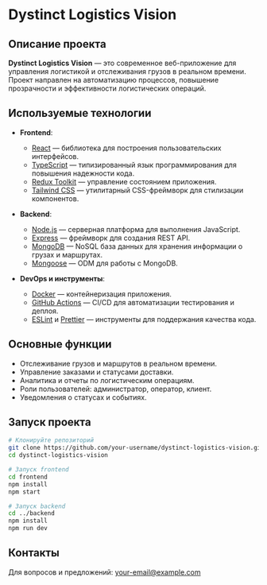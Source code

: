 # Dystinct Logistics Vision

## Описание проекта

**Dystinct Logistics Vision** — это современное веб-приложение для управления логистикой и отслеживания грузов в реальном времени. Проект направлен на автоматизацию процессов, повышение прозрачности и эффективности логистических операций.

## Используемые технологии

- **Frontend**:  
    - [React](https://react.dev/) — библиотека для построения пользовательских интерфейсов.
    - [TypeScript](https://www.typescriptlang.org/) — типизированный язык программирования для повышения надежности кода.
    - [Redux Toolkit](https://redux-toolkit.js.org/) — управление состоянием приложения.
    - [Tailwind CSS](https://tailwindcss.com/) — утилитарный CSS-фреймворк для стилизации компонентов.

- **Backend**:  
    - [Node.js](https://nodejs.org/) — серверная платформа для выполнения JavaScript.
    - [Express](https://expressjs.com/) — фреймворк для создания REST API.
    - [MongoDB](https://www.mongodb.com/) — NoSQL база данных для хранения информации о грузах и маршрутах.
    - [Mongoose](https://mongoosejs.com/) — ODM для работы с MongoDB.

- **DevOps и инструменты**:  
    - [Docker](https://www.docker.com/) — контейнеризация приложения.
    - [GitHub Actions](https://github.com/features/actions) — CI/CD для автоматизации тестирования и деплоя.
    - [ESLint](https://eslint.org/) и [Prettier](https://prettier.io/) — инструменты для поддержания качества кода.

## Основные функции

- Отслеживание грузов и маршрутов в реальном времени.
- Управление заказами и статусами доставки.
- Аналитика и отчеты по логистическим операциям.
- Роли пользователей: администратор, оператор, клиент.
- Уведомления о статусах и событиях.

## Запуск проекта

```bash
# Клонируйте репозиторий
git clone https://github.com/your-username/dystinct-logistics-vision.git
cd dystinct-logistics-vision

# Запуск frontend
cd frontend
npm install
npm start

# Запуск backend
cd ../backend
npm install
npm run dev
```

## Контакты

Для вопросов и предложений: [your-email@example.com](mailto:your-email@example.com)
